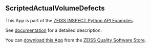 ## ScriptedActualVolumeDefects

This App is part of the [ZEISS INSPECT Python API Examples](https://zeissiqs.github.io/zeiss-inspect-addon-api/2025/python_examples/index.html).

See [documentation](https://github.com/ZEISS/zeiss-inspect-app-examples/blob/main/AppExamples/scripted_actuals/ScriptedActualVolumeDefects/doc/Documentation.md) for a detailed description.

You can [download this App](https://software-store.zeiss.com/products/apps/ScriptedActualVolumeDefects) from the [ZEISS Quality Software Store](https://software-store.zeiss.com).
